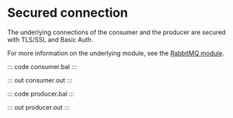 # Secured connection

The underlying connections of the consumer and the producer are
secured with TLS/SSL and Basic Auth.

For more information on the underlying module, 
see the [RabbitMQ module](https://docs.central.ballerina.io/ballerinax/rabbitmq/latest).

::: code consumer.bal :::

::: out consumer.out :::

::: code producer.bal :::

::: out producer.out :::